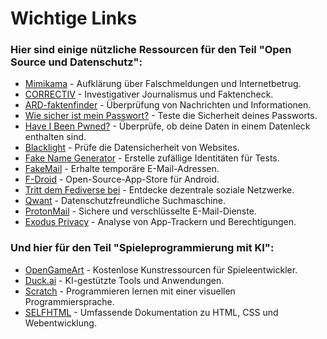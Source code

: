 # Wichtige Links

### Hier sind einige nützliche Ressourcen für den Teil "Open Source und Datenschutz":

- [Mimikama](https://www.mimikama.org/) - Aufklärung über Falschmeldungen und Internetbetrug.
- [CORRECTIV](https://correctiv.org) - Investigativer Journalismus und Faktencheck.
- [ARD-faktenfinder](https://www.tagesschau.de/faktenfinder) - Überprüfung von Nachrichten und Informationen.
- [Wie sicher ist mein Passwort?](https://checkdeinpasswort.de/) - Teste die Sicherheit deines Passworts.
- [Have I Been Pwned?](https://haveibeenpwned.com/) - Überprüfe, ob deine Daten in einem Datenleck enthalten sind.
- [Blacklight](https://themarkup.org/blacklight?) - Prüfe die Datensicherheit von Websites.
- [Fake Name Generator](https://www.fakenamegenerator.com) - Erstelle zufällige Identitäten für Tests.
- [FakeMail](https://www.fakemail.net) - Erhalte temporäre E-Mail-Adressen.
- [F-Droid](https://f-droid.org/) - Open-Source-App-Store für Android.
- [Tritt dem Fediverse bei](https://jointhefediverse.net) - Entdecke dezentrale soziale Netzwerke.
- [Qwant](https://www.qwant.com) - Datenschutzfreundliche Suchmaschine.
- [ProtonMail](https://proton.me/mail) - Sichere und verschlüsselte E-Mail-Dienste.
- [Exodus Privacy](https://exodus-privacy.eu.org/de/) - Analyse von App-Trackern und Berechtigungen.  


### Und hier für den Teil "Spieleprogrammierung mit KI":

- [OpenGameArt](https://opengameart.org/) - Kostenlose Kunstressourcen für Spieleentwickler.
- [Duck.ai](https://duck.ai) - KI-gestützte Tools und Anwendungen.
- [Scratch](https://scratch.mit.edu/) - Programmieren lernen mit einer visuellen Programmiersprache.
- [SELFHTML](https://wiki.selfhtml.org/wiki/SELFHTML) - Umfassende Dokumentation zu HTML, CSS und Webentwicklung.
